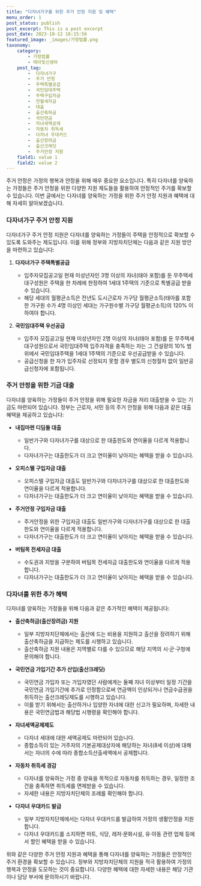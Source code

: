 ```yaml
---
title: "다자녀가구를 위한 주거 안정 지원 및 혜택"
menu_order: 1
post_status: publish
post_excerpt: This is a post excerpt
post_date: 2023-10-12 16:15:56
featured_image: _images/가정법률.png
taxonomy:
    category:
        - 가정법률
        - 태아및신생아
    post_tag:
        -  다자녀가구
        -  주거 안정
        -  주택특별공급
        -  국민임대주택
        -  주택구입자금
        -  전월세자금
        -  대출
        -  출산축하금
        -  국민연금
        -  자녀세액공제
        -  자동차 취득세
        -  다자녀 우대카드
        -  출산장려금
        -  출산크레딧
        -  주거안정 지원
    field1: value 1
    field2: value 2
---
```



주거 안정은 가정의 행복과 안정을 위해 매우 중요한 요소입니다. 특히 다자녀를 양육하는 가정들은 주거 안정을 위한 다양한 지원 제도들을 활용하여 안정적인 주거를 확보할 수 있습니다. 이번 글에서는 다자녀를 양육하는 가정을 위한 주거 안정 지원과 혜택에 대해 자세히 알아보겠습니다.

### 다자녀가구 주거 안정 지원

다자녀가구 주거 안정 지원은 다자녀를 양육하는 가정들이 주택을 안정적으로 확보할 수 있도록 도와주는 제도입니다. 이를 위해 정부와 지방자치단체는 다음과 같은 지원 방안을 마련하고 있습니다:

1. **다자녀가구 주택특별공급**  
   - 입주자모집공고일 현재 미성년자인 3명 이상의 자녀(태아 포함)를 둔 무주택세대구성원은 주택을 한 차례에 한정하여 1세대 1주택의 기준으로 특별공급 받을 수 있습니다.
   - 해당 세대의 월평균소득은 전년도 도시근로자 가구당 월평균소득(태아를 포함한 가구원 수가 4명 이상인 세대는 가구원수별 가구당 월평균소득)의 120% 이하여야 합니다.

2. **국민임대주택 우선공급**  
   - 입주자 모집공고일 현재 미성년자인 2명 이상의 자녀(태아 포함)를 둔 무주택세대구성원으로서 국민임대주택 입주자격을 충족하는 자는 그 건설량의 10% 범위에서 국민임대주택을 1세대 1주택의 기준으로 우선공급받을 수 있습니다.
   - 공급신청을 한 자가 입주자로 선정되지 못할 경우 별도의 신청절차 없이 일반공급신청자에 포함됩니다.

### 주거 안정을 위한 기금 대출

다자녀를 양육하는 가정들이 주거 안정을 위해 필요한 자금을 저리 대출받을 수 있는 기금도 마련되어 있습니다. 정부는 근로자, 서민 등의 주거 안정을 위해 다음과 같은 대출 혜택을 제공하고 있습니다:

- **내집마련 디딤돌 대출**  
  - 일반가구와 다자녀가구를 대상으로 한 대출한도와 연이율을 다르게 적용합니다.
  - 다자녀가구는 대출한도가 더 크고 연이율이 낮아지는 혜택을 받을 수 있습니다.

- **오피스텔 구입자금 대출**  
  - 오피스텔 구입자금 대출도 일반가구와 다자녀가구를 대상으로 한 대출한도와 연이율을 다르게 적용합니다.
  - 다자녀가구는 대출한도가 더 크고 연이율이 낮아지는 혜택을 받을 수 있습니다.

- **주거안정 구입자금 대출**  
  - 주거안정을 위한 구입자금 대출도 일반가구와 다자녀가구를 대상으로 한 대출한도와 연이율을 다르게 적용합니다.
  - 다자녀가구는 대출한도가 더 크고 연이율이 낮아지는 혜택을 받을 수 있습니다.

- **버팀목 전세자금 대출**  
  - 수도권과 지방을 구분하여 버팀목 전세자금 대출한도와 연이율을 다르게 적용합니다.
  - 다자녀가구는 대출한도가 더 크고 연이율이 낮아지는 혜택을 받을 수 있습니다.

### 다자녀를 위한 추가 혜택

다자녀를 양육하는 가정들을 위해 다음과 같은 추가적인 혜택이 제공됩니다:

- **출산축하금(출산장려금) 지원**  
  - 일부 지방자치단체에서는 출산에 드는 비용을 지원하고 출산을 장려하기 위해 출산축하금을 지급하는 제도를 시행하고 있습니다.
  - 출산축하금 지원 내용은 지역별로 다를 수 있으므로 해당 지역의 시·군·구청에 문의해야 합니다.

- **국민연금 가입기간 추가 산입(출산크레딧)**  
  - 국민연금 가입자 또는 가입자였던 사람에게는 둘째 자녀 이상부터 일정 기간을 국민연금 가입기간에 추가로 인정함으로써 연금액이 인상되거나 연금수급권을 취득하는 출산크레딧제도를 시행하고 있습니다.
  - 이를 받기 위해서는 출산하거나 입양한 자녀에 대한 신고가 필요하며, 자세한 내용은 국민연금법과 해당법 시행령을 확인해야 합니다.

- **자녀세액공제제도**  
  - 다자녀 세대에 대한 세액공제도 마련되어 있습니다.
  - 종합소득이 있는 거주자의 기본공제대상자에 해당하는 자녀(8세 이상)에 대해서는 자녀의 수에 따라 종합소득산출세액에서 공제합니다.

- **자동차 취득세 경감**  
  - 다자녀를 양육하는 가정 중 양육을 목적으로 자동차를 취득하는 경우, 일정한 조건을 충족하면 취득세를 면제받을 수 있습니다.
  - 자세한 내용은 지방자치단체의 조례를 확인해야 합니다.

- **다자녀 우대카드 발급**  
  - 일부 지방자치단체에서는 다자녀 우대카드를 발급하여 가정의 생활안정을 지원합니다.
  - 다자녀 우대카드를 소지하면 마트, 식당, 레저·문화시설, 유·아동 관련 업체 등에서 할인 혜택을 받을 수 있습니다.

위와 같은 다양한 주거 안정 지원과 혜택을 통해 다자녀를 양육하는 가정들은 안정적인 주거 환경을 확보할 수 있습니다. 정부와 지방자치단체의 지원을 적극 활용하여 가정의 행복과 안정을 도모하는 것이 중요합니다. 다양한 혜택에 대한 자세한 내용은 해당 기관이나 담당 부서에 문의하시기 바랍니다.


